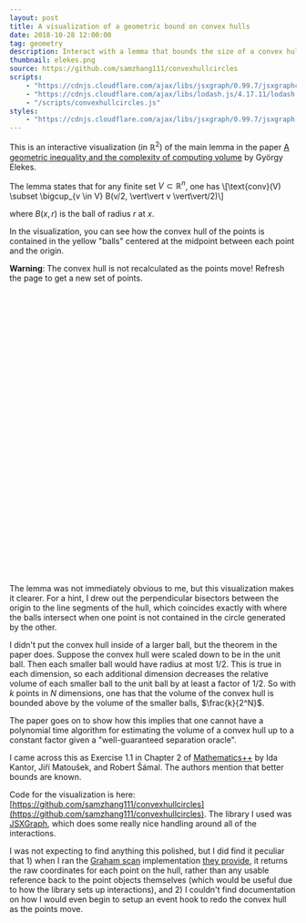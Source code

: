 ```yaml
---
layout: post
title: A visualization of a geometric bound on convex hulls
date: 2018-10-28 12:00:00
tag: geometry
description: Interact with a lemma that bounds the size of a convex hull of points based off circles centered at those points.
thumbnail: elekes.png
source: https://github.com/samzhang111/convexhullcircles
scripts:
    - "https://cdnjs.cloudflare.com/ajax/libs/jsxgraph/0.99.7/jsxgraphcore.js"
    - "https://cdnjs.cloudflare.com/ajax/libs/lodash.js/4.17.11/lodash.min.js"
    - "/scripts/convexhullcircles.js"
styles:
    - "https://cdnjs.cloudflare.com/ajax/libs/jsxgraph/0.99.7/jsxgraph.css"
---
```


This is an interactive visualization (in $\mathbb{R}^2$) of the main lemma in the paper [A geometric inequality and the complexity of computing volume](https://link.springer.com/article/10.1007/BF02187701) by György Elekes.

The lemma states that for any finite set $V \subset \mathbb{R}^n$, one has \\[\text{conv}(V) \subset \bigcup_{v \in V} B(v/2, \vert\vert v \vert\vert/2)\\]

where $B(x, r)$ is the ball of radius $r$ at $x$.

In the visualization, you can see how the convex hull of the points is contained in the yellow "balls" centered at the midpoint between each point and the origin. 

**Warning**: The convex hull is not recalculated as the points move! Refresh the page to get a new set of points.

<div id="jxgbox" class="jxgbox" style="width:500px; height:500px; margin-left:auto; margin-right:auto;">
</div>

The lemma was not immediately obvious to me, but this visualization makes it clearer. For a hint, I drew out the perpendicular bisectors between the origin to the line segments of the hull, which coincides exactly with where the balls intersect when one point is not contained in the circle generated by the other.

I didn't put the convex hull inside of a larger ball, but the theorem in the paper does. Suppose the convex hull were scaled down to be in the unit ball. Then each smaller ball would have radius at most $1/2$. This is true in each dimension, so each additional dimension decreases the relative volume of each smaller ball to the unit ball by at least a factor of $1/2$. So with $k$ points in $N$ dimensions, one has that the volume of the convex hull is bounded above by the volume of the smaller balls, $\frac{k}{2^N}$.

The paper goes on to show how this implies that one cannot have a polynomial time algorithm for estimating the volume of a convex hull up to a constant factor given a "well-guaranteed separation oracle". 

I came across this as Exercise 1.1 in Chapter 2 of [Mathematics++](https://www.ams.org/publications/authors/books/postpub/stml-75) by Ida Kantor, Jiří Matoušek, and Robert Šámal. The authors mention that better bounds are known.

Code for the visualization is here: [https://github.com/samzhang111/convexhullcircles](https://github.com/samzhang111/convexhullcircles). The library I used was [JSXGraph](https://jsxgraph.uni-bayreuth.de/wp/index.html), which does some really nice handling around all of the interactions.

I was not expecting to find anything this polished, but I did find it peculiar that 1) when I ran the [Graham scan](https://en.wikipedia.org/wiki/Graham_scan) implementation [they provide](http://jsxgraph.uni-bayreuth.de/~alfred/jsxgraph/distrib/docs/classes/JXG.Math.Geometry.html), it returns the raw coordinates for each point on the hull, rather than any usable reference back to the point objects themselves (which would be useful due to how the library sets up interactions), and 2) I couldn't find documentation on how I would even begin to setup an event hook to redo the convex hull as the points move.
